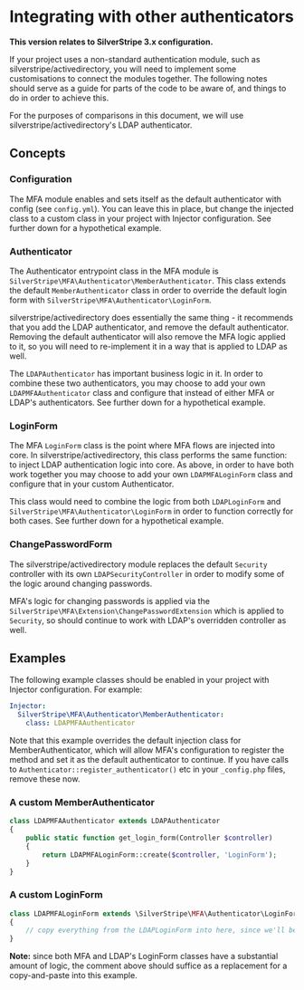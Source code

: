 # Integrating with other authenticators

**This version relates to SilverStripe 3.x configuration.**

If your project uses a non-standard authentication module, such as silverstripe/activedirectory, you will
need to implement some customisations to connect the modules together. The following notes should serve as a guide
for parts of the code to be aware of, and things to do in order to achieve this.

For the purposes of comparisons in this document, we will use silverstripe/activedirectory's LDAP authenticator.

## Concepts

### Configuration

The MFA module enables and sets itself as the default authenticator with config (see `config.yml`). You can leave this
in place, but change the injected class to a custom class in your project with Injector configuration. See further
down for a hypothetical example.

### Authenticator

The Authenticator entrypoint class in the MFA module is `SilverStripe\MFA\Authenticator\MemberAuthenticator`. This
class extends the default `MemberAuthenticator` class in order to override the default login form with
`SilverStripe\MFA\Authenticator\LoginForm`.

silverstripe/activedirectory does essentially the same thing - it recommends that you add the LDAP authenticator,
and remove the default authenticator. Removing the default authenticator will also remove the MFA logic applied to it,
so you will need to re-implement it in a way that is applied to LDAP as well.

The `LDAPAuthenticator` has important business logic in it. In order to combine these two authenticators, you may
choose to add your own `LDAPMFAAuthenticator` class and configure that instead of either MFA or LDAP's
authenticators. See further down for a hypothetical example.

### LoginForm

The MFA `LoginForm` class is the point where MFA flows are injected into core. In silverstripe/activedirectory, this
class performs the same function: to inject LDAP authentication logic into core. As above, in order to have both work
together you may choose to add your own `LDAPMFALoginForm` class and configure that in your custom Authenticator.

This class would need to combine the logic from both `LDAPLoginForm` and `SilverStripe\MFA\Authenticator\LoginForm` in
order to function correctly for both cases. See further down for a hypothetical example.

### ChangePasswordForm

The silverstripe/activedirectory module replaces the default `Security` controller with its own `LDAPSecurityController`
in order to modify some of the logic around changing passwords.

MFA's logic for changing passwords is applied via the `SilverStripe\MFA\Extension\ChangePasswordExtension` which is
applied to `Security`, so should continue to work with LDAP's overridden controller as well.

## Examples

The following example classes should be enabled in your project with Injector configuration. For example:

```yaml
Injector:
  SilverStripe\MFA\Authenticator\MemberAuthenticator:
    class: LDAPMFAAuthenticator
```

Note that this example overrides the default injection class for MemberAuthenticator, which will allow MFA's
configuration to register the method and set it as the default authenticator to continue. If you have calls to
`Authenticator::register_authenticator()` etc in your `_config.php` files, remove these now.

### A custom MemberAuthenticator

```php
class LDAPMFAAuthenticator extends LDAPAuthenticator
{
    public static function get_login_form(Controller $controller)
    {
        return LDAPMFALoginForm::create($controller, 'LoginForm');
    }
}
```

### A custom LoginForm

```php
class LDAPMFALoginForm extends \SilverStripe\MFA\Authenticator\LoginForm
{
    // copy everything from the LDAPLoginForm into here, since we'll be skipping that class now
}
```

**Note:** since both MFA and LDAP's LoginForm classes have a substantial amount of logic, the comment above should
suffice as a replacement for a copy-and-paste into this example.
